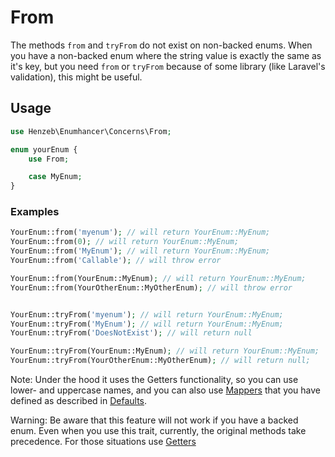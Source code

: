 # From

The methods `from` and `tryFrom` do not exist on non-backed enums. When you have
a non-backed enum where the string value is exactly the same as it's key, but
you need `from` or `tryFrom` because of some library (like Laravel's validation),
this might be useful.

## Usage

```php
use Henzeb\Enumhancer\Concerns\From;

enum yourEnum {
    use From;

    case MyEnum;
}
```

### Examples

```php
YourEnum::from('myenum'); // will return YourEnum::MyEnum;
YourEnum::from(0); // will return YourEnum::MyEnum;
YourEnum::from('MyEnum'); // will return YourEnum::MyEnum;
YourEnum::from('Callable'); // will throw error

YourEnum::from(YourEnum::MyEnum); // will return YourEnum::MyEnum;
YourEnum::from(YourOtherEnum::MyOtherEnum); // will throw error


YourEnum::tryFrom('myenum'); // will return YourEnum::MyEnum;
YourEnum::tryFrom('MyEnum'); // will return YourEnum::MyEnum;
YourEnum::tryFrom('DoesNotExist'); // will return null

YourEnum::tryFrom(YourEnum::MyEnum); // will return YourEnum::MyEnum;
YourEnum::tryFrom(YourOtherEnum::MyOtherEnum); // will return null;
```

Note: Under the hood it uses the Getters functionality, so you can use lower- and
uppercase names, and you can also use [Mappers](mappers.md) that you have
defined as described in [Defaults](mappers.md).

Warning: Be aware that this feature will not work if you have a backed enum.
Even when you use this trait, currently, the original methods take precedence.
For those situations use [Getters](getters.md)
